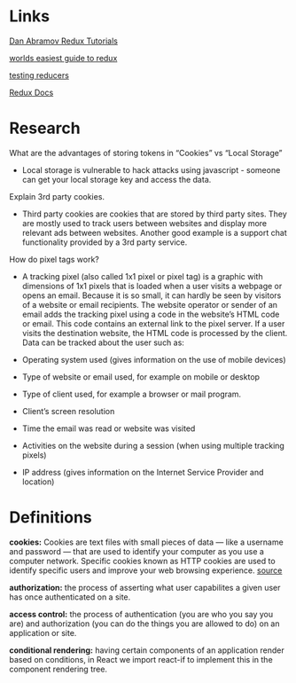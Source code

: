 # Links

[Dan Abramov Redux Tutorials](https://egghead.io/courses/getting-started-with-redux)

[worlds easiest guide to redux](https://medium.freecodecamp.org/understanding-redux-the-worlds-easiest-guide-to-beginning-redux-c695f45546f6)

[testing reducers](https://medium.com/@netxm/testing-redux-reducers-with-jest-6653abbfe3e1)

[Redux Docs](https://redux.js.org/)

# Research

What are the advantages of storing tokens in “Cookies” vs “Local Storage”

- Local storage is vulnerable to hack attacks using javascript - someone can get your local storage key and access the data.

Explain 3rd party cookies.

- Third party cookies are cookies that are stored by third party sites. They are mostly used to track users between websites and display more relevant ads between websites. Another good example is a support chat functionality provided by a 3rd party service.

How do pixel tags work?

- A tracking pixel (also called 1x1 pixel or pixel tag) is a graphic with dimensions of 1x1 pixels that is loaded when a user visits a webpage or opens an email. Because it is so small, it can hardly be seen by visitors of a website or email recipients. The website operator or sender of an email adds the tracking pixel using a code in the website’s HTML code or email. This code contains an external link to the pixel server. If a user visits the destination website, the HTML code is processed by the client. Data can be tracked about the user such as:

- Operating system used (gives information on the use of mobile devices)

- Type of website or email used, for example on mobile or desktop

- Type of client used, for example a browser or mail program.

- Client’s screen resolution

- Time the email was read or website was visited

- Activities on the website during a session (when using multiple tracking pixels)

- IP address (gives information on the Internet Service Provider and location)

# Definitions

**cookies:** Cookies are text files with small pieces of data — like a username and password — that are used to identify your computer as you use a computer network. Specific cookies known as HTTP cookies are used to identify specific users and improve your web browsing experience. [source](https://www.kaspersky.com/resource-center/definitions/cookies)

**authorization:** the process of asserting what user capabilites a given user has once authenticated on a site.

**access control:** the process of authentication (you are who you say you are) and authorization (you can do the things you are allowed to do) on an application or site.

**conditional rendering:** having certain components of an application render based on conditions, in React we import react-if to implement this in the component rendering tree.

